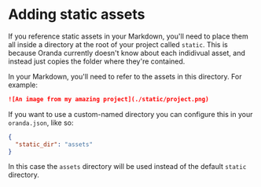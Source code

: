 # Adding static assets

If you reference static assets in your Markdown, you'll need to place them all inside a directory at the root of your project called `static`. This is because Oranda currently doesn't know about each indidivual asset, and instead just copies
the folder where they're contained.

In your Markdown, you'll need to refer to the assets in this directory. For example:

```md
![An image from my amazing project](./static/project.png)
```

If you want to use a custom-named directory you can configure this in your `oranda.json`, like so:

```json
{
  "static_dir": "assets"
}
```

In this case the `assets` directory will be used instead of the default `static` directory.
